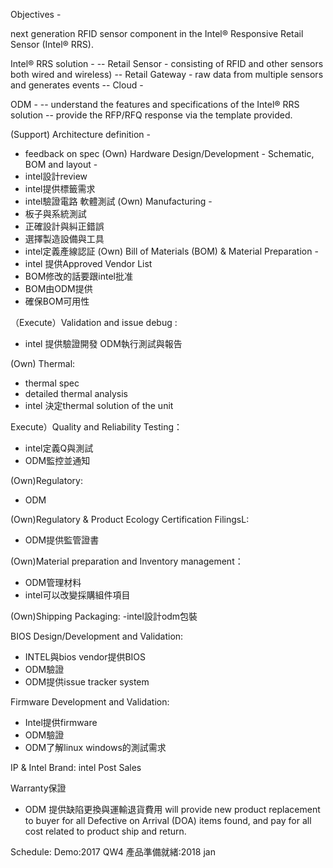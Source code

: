 Objectives -

next generation RFID sensor component in the
Intel® Responsive Retail Sensor (Intel® RRS).

Intel® RRS solution -
-- Retail Sensor - consisting of RFID and other sensors both wired and  wireless)
-- Retail Gateway - raw data from multiple sensors and generates events
-- Cloud -

ODM -
-- understand the features and specifications of the Intel® RRS solution
-- provide the RFP/RFQ response via the template provided.


(Support) Architecture definition -
  - feedback on spec
(Own) Hardware Design/Development - Schematic, BOM and layout -
  - intel設計review
  - intel提供標籤需求
  - intel驗證電路 軟體測試
(Own) Manufacturing -
  - 板子與系統測試
  - 正確設計與糾正錯誤
  - 選擇製造設備與工具
  - intel定義產線認証
(Own) Bill of Materials (BOM) & Material Preparation -
  - intel 提供Approved Vendor List
  - BOM修改的話要跟intel批准
  - BOM由ODM提供
  - 確保BOM可用性

（Execute）Validation and issue debug :
 - intel 提供驗證開發 ODM執行測試與報告

 (Own) Thermal:
 - thermal spec
 - detailed thermal analysis
 - intel 決定thermal solution of the unit

 Execute）Quality and Reliability Testing：
 - intel定義Q與測試
 - ODM監控並通知

(Own)Regulatory:
 - ODM

(Own)Regulatory & Product Ecology Certification FilingsL:
 - ODM提供監管證書

(Own)Material preparation and Inventory management：
 - ODM管理材料
 - intel可以改變採購組件項目

 (Own)Shipping Packaging:
  -intel設計odm包裝

BIOS Design/Development and Validation:
 - INTEL與bios vendor提供BIOS
 - ODM驗證
 - ODM提供issue tracker system

Firmware Development and Validation:
 - Intel提供firmware
  - ODM驗證
  - ODM了解linux windows的測試需求

IP & Intel Brand: intel
Post Sales

Warranty保證
 - ODM 提供缺陷更換與運輸退貨費用
 will provide new product replacement to buyer for all Defective on
Arrival (DOA) items found, and pay for all cost related to product ship and return.


Schedule:
 Demo:2017 QW4
 產品準備就緒:2018 jan
